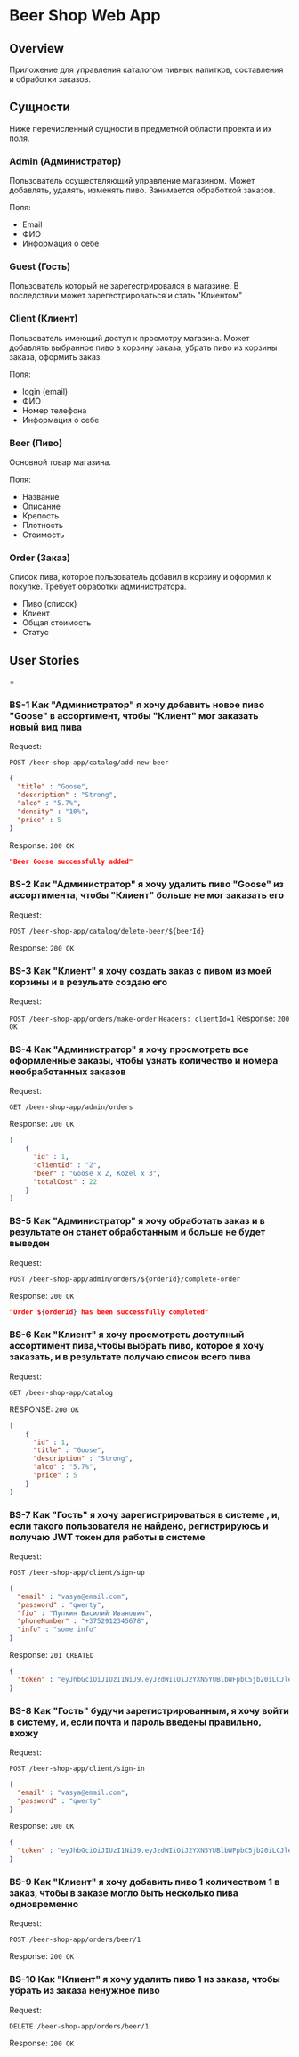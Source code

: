 # Beer Shop Web App

## Overview

Приложение для управления каталогом пивных напитков, составления и обработки заказов.

## Сущности
Ниже перечисленный сущности в предметной области проекта и их поля.

### Admin (Администратор)
Пользователь осуществляющий управление магазином. Может добавлять, удалять, изменять пиво. Занимается обработкой заказов.

Поля:
- Email
- ФИО
- Информация о себе

### Guest (Гость)
Пользователь который не зарегестрировался в магазине. В последствии может зарегестрироваться и стать "Клиентом"

### Client (Клиент)
Пользователь имеющий доступ к просмотру магазина. Может добавлять выбранное пиво в корзину заказа, убрать пиво из 
корзины заказа, оформить заказ.

Поля:
- login (email)
- ФИО
- Номер телефона
- Информация о себе

### Beer (Пиво)
Основной товар магазина.

Поля:
- Название
- Описание
- Крепость
- Плотность
- Стоимость

### Order (Заказ)
Список пива, которое пользователь добавил в корзину и оформил к покупке. Требует обработки администратора.

- Пиво (список)
- Клиент
- Общая стоимость
- Статус

## User Stories
=
### BS-1 Как "Администратор" я хочу добавить новое пиво "Goose" в ассортимент, чтобы "Клиент" мог заказать новый вид пива

Request:

`POST /beer-shop-app/catalog/add-new-beer`
```json
{
  "title" : "Goose",
  "description" : "Strong",
  "alco" : "5.7%",
  "density" : "10%",
  "price" : 5
}
```

Response:
`200 OK`
```json
"Beer Goose successfully added"
```

### BS-2 Как "Администратор" я хочу удалить пиво "Goose" из ассортимента, чтобы "Клиент" больше не мог заказать его

Request:

`POST /beer-shop-app/catalog/delete-beer/${beerId}`

Response:
`200 OK`


### BS-3 Как "Клиент" я хочу создать заказ с пивом из моей корзины и в резульате создаю его

Request:

`POST /beer-shop-app/orders/make-order`
`Headers: clientId=1`
Response:
`200 OK`


### BS-4 Как "Администратор" я хочу просмотреть все оформленные заказы, чтобы узнать количество и номера необработанных заказов

Request:

`GET /beer-shop-app/admin/orders`

Response:
`200 OK`
```json
[
    {
      "id" : 1,
      "clientId" : "2",
      "beer" : "Goose x 2, Kozel x 3",
      "totalCost" : 22
    }
]
```

### BS-5 Как "Администратор" я хочу обработать заказ и в результате он станет обработанным и больше не будет выведен

Request:

`POST /beer-shop-app/admin/orders/${orderId}/complete-order`

Response:
`200 OK`
```json
"Order ${orderId} has been successfully completed"
```

### BS-6 Как "Клиент" я хочу просмотреть доступный ассортимент пива,чтобы выбрать пиво, которое я хочу заказать, и в результате получаю список всего пива

Request:

`GET /beer-shop-app/catalog`

RESPONSE:
`200 OK`
```json
[
    {
      "id" : 1,
      "title" : "Goose",
      "description" : "Strong",
      "alco" : "5.7%",
      "price" : 5
    }
]
```

### BS-7 Как "Гость" я хочу зарегистрироваться в системе , и, если такого пользователя не найдено, регистрируюсь и получаю JWT токен для работы в системе

Request:

`POST /beer-shop-app/client/sign-up`
```json
{
  "email" : "vasya@email.com",
  "password" : "qwerty",
  "fio" : "Пупкин Василий Иванович",
  "phoneNumber" : "+3752912345678",
  "info" : "some info" 
}
```

Response:
`201 CREATED`
```json
{
  "token" : "eyJhbGciOiJIUzI1NiJ9.eyJzdWIiOiJ2YXN5YUBlbWFpbC5jb20iLCJleHAiOjE1Nzk5MDQ2OTksImlhdCI6MTU3OTg2ODY5OX0.8JG6O4U5F3xyOlOTyeSfl3Siim91HiJ-d4Dz5Guse8I"
}
```

### BS-8 Как "Гость" будучи зарегистрированным, я хочу войти в систему, и, если почта и пароль введены правильно, вхожу

Request:

`POST /beer-shop-app/client/sign-in`
```json
{
  "email" : "vasya@email.com",
  "password" : "qwerty"
}
```

Response:
`200 OK`
```json
{
  "token" : "eyJhbGciOiJIUzI1NiJ9.eyJzdWIiOiJ2YXN5YUBlbWFpbC5jb20iLCJleHAiOjE1Nzk5MDQ2OTksImlhdCI6MTU3OTg2ODY5OX0.8JG6O4U5F3xyOlOTyeSfl3Siim91HiJ-d4Dz5Guse8I"
}
```

### BS-9 Как "Клиент" я хочу добавить пиво 1 количеством 1 в заказ, чтобы в заказе могло быть несколько пива одновременно

Request:

`POST /beer-shop-app/orders/beer/1`

Response:
`200 OK`

### BS-10 Как "Клиент" я хочу удалить пиво 1 из заказа, чтобы убрать из заказа ненужное пиво

Request:

`DELETE /beer-shop-app/orders/beer/1`

Response:
`200 OK`